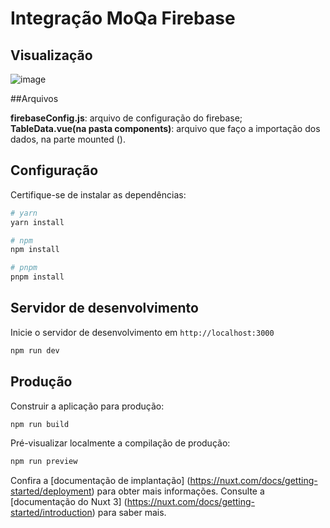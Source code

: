 # Integração MoQa Firebase 
## Visualização
![image](https://user-images.githubusercontent.com/112260675/236358335-d0085eb9-6d86-432b-b51f-d7c7eea26edd.png)

##Arquivos

<b>firebaseConfig.js</b>: arquivo de configuração do firebase; <br>
<b>TableData.vue(na pasta components)</b>: arquivo que faço a importação dos dados, na parte mounted ().

## Configuração

Certifique-se de instalar as dependências:

```bash
# yarn
yarn install

# npm
npm install

# pnpm
pnpm install
```

## Servidor de desenvolvimento

Inicie o servidor de desenvolvimento em `http://localhost:3000`

```bash
npm run dev
```

## Produção

Construir a aplicação para produção:

```bash
npm run build
```

Pré-visualizar localmente a compilação de produção:

```bash
npm run preview
```

Confira a [documentação de implantação] (https://nuxt.com/docs/getting-started/deployment) para obter mais informações.
Consulte a [documentação do Nuxt 3] (https://nuxt.com/docs/getting-started/introduction) para saber mais.
